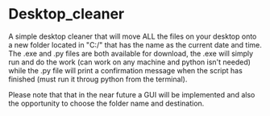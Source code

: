 # Desktop_cleaner
A simple desktop cleaner that will move ALL the files on your desktop onto a new folder located in "C:/" that has the name as the current date and time. 
The .exe and .py files are both available for download, the .exe will simply run and do the work (can work on any machine and python isn't needed) while the .py file will print a confirmation message when the script has finished (must run it throug python from the terminal). 


Please note that that in the near future a GUI will be implemented and also the opportunity to choose the folder name and destination.
